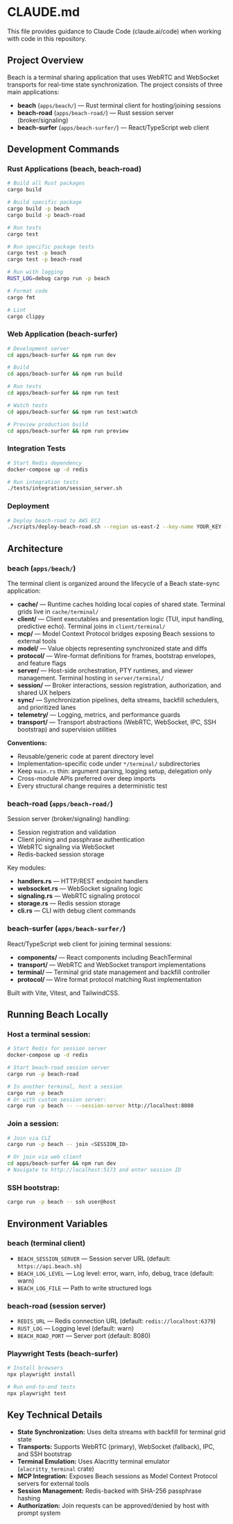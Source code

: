 # CLAUDE.md

This file provides guidance to Claude Code (claude.ai/code) when working with code in this repository.

## Project Overview

Beach is a terminal sharing application that uses WebRTC and WebSocket transports for real-time state synchronization. The project consists of three main applications:

- **beach** (`apps/beach/`) — Rust terminal client for hosting/joining sessions
- **beach-road** (`apps/beach-road/`) — Rust session server (broker/signaling)
- **beach-surfer** (`apps/beach-surfer/`) — React/TypeScript web client

## Development Commands

### Rust Applications (beach, beach-road)

```bash
# Build all Rust packages
cargo build

# Build specific package
cargo build -p beach
cargo build -p beach-road

# Run tests
cargo test

# Run specific package tests
cargo test -p beach
cargo test -p beach-road

# Run with logging
RUST_LOG=debug cargo run -p beach

# Format code
cargo fmt

# Lint
cargo clippy
```

### Web Application (beach-surfer)

```bash
# Development server
cd apps/beach-surfer && npm run dev

# Build
cd apps/beach-surfer && npm run build

# Run tests
cd apps/beach-surfer && npm run test

# Watch tests
cd apps/beach-surfer && npm run test:watch

# Preview production build
cd apps/beach-surfer && npm run preview
```

### Integration Tests

```bash
# Start Redis dependency
docker-compose up -d redis

# Run integration tests
./tests/integration/session_server.sh
```

### Deployment

```bash
# Deploy beach-road to AWS EC2
./scripts/deploy-beach-road.sh --region us-east-2 --key-name YOUR_KEY --ssh-key ~/.ssh/id_rsa
```

## Architecture

### beach (`apps/beach/`)

The terminal client is organized around the lifecycle of a Beach state-sync application:

- **cache/** — Runtime caches holding local copies of shared state. Terminal grids live in `cache/terminal/`
- **client/** — Client executables and presentation logic (TUI, input handling, predictive echo). Terminal joins in `client/terminal/`
- **mcp/** — Model Context Protocol bridges exposing Beach sessions to external tools
- **model/** — Value objects representing synchronized state and diffs
- **protocol/** — Wire-format definitions for frames, bootstrap envelopes, and feature flags
- **server/** — Host-side orchestration, PTY runtimes, and viewer management. Terminal hosting in `server/terminal/`
- **session/** — Broker interactions, session registration, authorization, and shared UX helpers
- **sync/** — Synchronization pipelines, delta streams, backfill schedulers, and prioritized lanes
- **telemetry/** — Logging, metrics, and performance guards
- **transport/** — Transport abstractions (WebRTC, WebSocket, IPC, SSH bootstrap) and supervision utilities

**Conventions:**
- Reusable/generic code at parent directory level
- Implementation-specific code under `*/terminal/` subdirectories
- Keep `main.rs` thin: argument parsing, logging setup, delegation only
- Cross-module APIs preferred over deep imports
- Every structural change requires a deterministic test

### beach-road (`apps/beach-road/`)

Session server (broker/signaling) handling:
- Session registration and validation
- Client joining and passphrase authentication
- WebRTC signaling via WebSocket
- Redis-backed session storage

Key modules:
- **handlers.rs** — HTTP/REST endpoint handlers
- **websocket.rs** — WebSocket signaling logic
- **signaling.rs** — WebRTC signaling protocol
- **storage.rs** — Redis session storage
- **cli.rs** — CLI with debug client commands

### beach-surfer (`apps/beach-surfer/`)

React/TypeScript web client for joining terminal sessions:

- **components/** — React components including BeachTerminal
- **transport/** — WebRTC and WebSocket transport implementations
- **terminal/** — Terminal grid state management and backfill controller
- **protocol/** — Wire format protocol matching Rust implementation

Built with Vite, Vitest, and TailwindCSS.

## Running Beach Locally

### Host a terminal session:
```bash
# Start Redis for session server
docker-compose up -d redis

# Start beach-road session server
cargo run -p beach-road

# In another terminal, host a session
cargo run -p beach
# Or with custom session server:
cargo run -p beach -- --session-server http://localhost:8080
```

### Join a session:
```bash
# Join via CLI
cargo run -p beach -- join <SESSION_ID>

# Or join via web client
cd apps/beach-surfer && npm run dev
# Navigate to http://localhost:5173 and enter session ID
```

### SSH bootstrap:
```bash
cargo run -p beach -- ssh user@host
```

## Environment Variables

### beach (terminal client)
- `BEACH_SESSION_SERVER` — Session server URL (default: `https://api.beach.sh`)
- `BEACH_LOG_LEVEL` — Log level: error, warn, info, debug, trace (default: warn)
- `BEACH_LOG_FILE` — Path to write structured logs

### beach-road (session server)
- `REDIS_URL` — Redis connection URL (default: `redis://localhost:6379`)
- `RUST_LOG` — Logging level (default: warn)
- `BEACH_ROAD_PORT` — Server port (default: 8080)

### Playwright Tests (beach-surfer)
```bash
# Install browsers
npx playwright install

# Run end-to-end tests
npx playwright test
```

## Key Technical Details

- **State Synchronization:** Uses delta streams with backfill for terminal grid state
- **Transports:** Supports WebRTC (primary), WebSocket (fallback), IPC, and SSH bootstrap
- **Terminal Emulation:** Uses Alacritty terminal emulator (`alacritty_terminal` crate)
- **MCP Integration:** Exposes Beach sessions as Model Context Protocol servers for external tools
- **Session Management:** Redis-backed with SHA-256 passphrase hashing
- **Authorization:** Join requests can be approved/denied by host with prompt system
